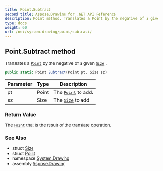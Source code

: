 ```yaml
---
title: Point.Subtract
second_title: Aspose.Drawing for .NET API Reference
description: Point method. Translates a Point by the negative of a given Size 
type: docs
weight: 60
url: /net/system.drawing/point/subtract/
---
```

## Point.Subtract method

Translates a [`Point`](../) by the negative of a given [`Size`](../../size/) .

```csharp
public static Point Subtract(Point pt, Size sz)
```

| Parameter | Type | Description |
| --- | --- | --- |
| pt | Point | The [`Point`](../) to add. |
| sz | Size | The [`Size`](../../size/) to add |

### Return Value

The [`Point`](../) that is the result of the translate operation.

### See Also

* struct [Size](../../size/)
* struct [Point](../)
* namespace [System.Drawing](../../point/)
* assembly [Aspose.Drawing](../../../)


